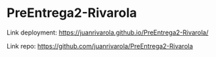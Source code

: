 # PreEntrega2-Rivarola


Link deployment: https://juanrivarola.github.io/PreEntrega2-Rivarola/

Link repo: https://github.com/juanrivarola/PreEntrega2-Rivarola
